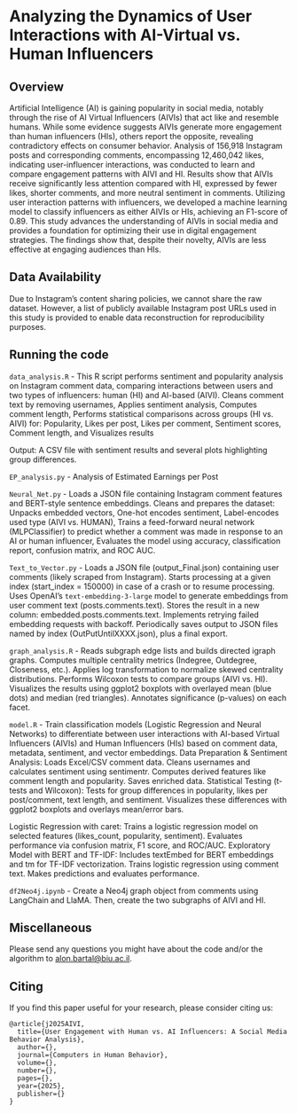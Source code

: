 # Analyzing the Dynamics of User Interactions with AI-Virtual vs. Human Influencers

## Overview
Artificial Intelligence (AI) is gaining popularity in social media, notably through the rise of AI Virtual Influencers (AIVIs) that act like and resemble humans.
While some evidence suggests AIVIs generate more engagement than human influencers (HIs), others report the opposite, revealing contradictory effects on consumer behavior.
Analysis of 156,918 Instagram posts and corresponding comments, encompassing 12,460,042 likes, indicating user-influencer interactions, was conducted to learn and compare engagement patterns with AIVI and HI.
Results show that AIVIs receive significantly less attention compared with HI, expressed by fewer likes, shorter comments, and more neutral sentiment in comments.
Utilizing user interaction patterns with influencers, we developed a machine learning model to classify influencers as either AIVIs or HIs, achieving an F1-score of 0.89.
This study advances the understanding of AIVIs in social media and provides a foundation for optimizing their use in digital engagement strategies.
The findings show that, despite their novelty, AIVIs are less effective at engaging audiences than HIs.

## Data Availability

Due to Instagram’s content sharing policies, we cannot share the raw dataset. 
However, a list of publicly available Instagram post URLs used in this study is provided to enable data reconstruction for reproducibility purposes.

## Running the code
`data_analysis.R` - 
This R script performs sentiment and popularity analysis on Instagram comment data, comparing interactions between users and two types of influencers: human (HI) and AI-based (AIVI).
Cleans comment text by removing usernames,
Applies sentiment analysis,
Computes comment length,
Performs statistical comparisons across groups (HI vs. AIVI) for:
Popularity,
Likes per post,
Likes per comment,
Sentiment scores,
Comment length, and
Visualizes results

Output: A CSV file with sentiment results and several plots highlighting group differences.


`EP_analysis.py` -
Analysis of Estimated Earnings per Post

`Neural_Net.py` -
Loads a JSON file containing Instagram comment features and BERT-style sentence embeddings.
Cleans and prepares the dataset:
Unpacks embedded vectors,
One-hot encodes sentiment,
Label-encodes used type (AIVI vs. HUMAN),
Trains a feed-forward neural network (MLPClassifier) to predict whether a comment was made in response to an AI or human influencer,
Evaluates the model using accuracy, classification report, confusion matrix, and ROC AUC.

`Text_to_Vector.py` -
Loads a JSON file (output_Final.json) containing user comments (likely scraped from Instagram).
Starts processing at a given index (start_index = 150000) in case of a crash or to resume processing.
Uses OpenAI’s `text-embedding-3-large` model to generate embeddings from user comment text (posts.comments.text).
Stores the result in a new column: embedded.posts.comments.text.
Implements retrying failed embedding requests with backoff.
Periodically saves output to JSON files named by index (OutPutUntilXXXX.json), plus a final export.

`graph_analysis.R` - 
Reads subgraph edge lists and builds directed igraph graphs.
Computes multiple centrality metrics (Indegree, Outdegree, Closeness, etc.).
Applies log transformation to normalize skewed centrality distributions.
Performs Wilcoxon tests to compare groups (AIVI vs. HI).
Visualizes the results using ggplot2 boxplots with overlayed mean (blue dots) and median (red triangles).
Annotates significance (p-values) on each facet.

`model.R` - 
Train classification models (Logistic Regression and Neural Networks) to differentiate between user interactions with AI-based Virtual Influencers (AIVIs) and Human Influencers (HIs) based on comment data, metadata, sentiment, and vector embeddings.
Data Preparation & Sentiment Analysis:
Loads Excel/CSV comment data.
Cleans usernames and calculates sentiment using sentimentr.
Computes derived features like comment length and popularity.
Saves enriched data.
Statistical Testing (t-tests and Wilcoxon):
Tests for group differences in popularity, likes per post/comment, text length, and sentiment.
Visualizes these differences with ggplot2 boxplots and overlays mean/error bars.

Logistic Regression with caret:
Trains a logistic regression model on selected features (likes_count, popularity, sentiment).
Evaluates performance via confusion matrix, F1 score, and ROC/AUC.
Exploratory Model with BERT and TF-IDF:
Includes textEmbed for BERT embeddings and tm for TF-IDF vectorization.
Trains logistic regression using comment text.
Makes predictions and evaluates performance.

`df2Neo4j.ipynb` -
Create a Neo4j graph object from comments using LangChain and LlaMA.
Then, create the two subgraphs of AIVI and HI.

## Miscellaneous
Please send any questions you might have about the code and/or the algorithm to alon.bartal@biu.ac.il.


## Citing
If you find this paper useful for your research, please consider citing us:
```
@article{j2025AIVI,
  title={User Engagement with Human vs. AI Influencers: A Social Media Behavior Analysis},
  author={},
  journal={Computers in Human Behavior},
  volume={},
  number={},
  pages={},
  year={2025},
  publisher={}
}
```


